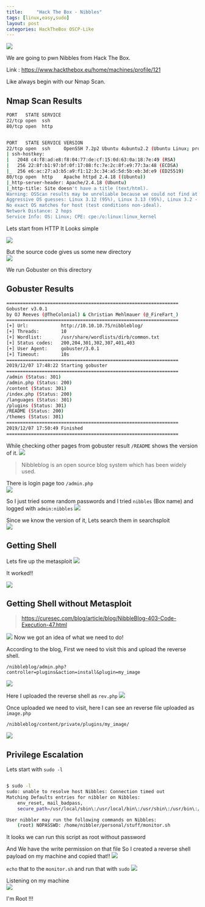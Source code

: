 ```yaml
---
title:     "Hack The Box - Nibbles"
tags: [linux,easy,sudo]
layout: post
categories: HackTheBox OSCP-Like
---
```


![](https://raw.githubusercontent.com/0xw0lf/0xw0lf.github.io/master/img/htb-nibbles/1.png)

We are going to pwn Nibbles from Hack The Box.

Link : <https://www.hackthebox.eu/home/machines/profile/121>


Like always begin with our Nmap Scan.

## Nmap Scan Results

```bash
PORT   STATE SERVICE
22/tcp open  ssh
80/tcp open  http


PORT   STATE SERVICE VERSION
22/tcp open  ssh     OpenSSH 7.2p2 Ubuntu 4ubuntu2.2 (Ubuntu Linux; protocol 2.0)
| ssh-hostkey: 
|   2048 c4:f8:ad:e8:f8:04:77:de:cf:15:0d:63:0a:18:7e:49 (RSA)
|   256 22:8f:b1:97:bf:0f:17:08:fc:7e:2c:8f:e9:77:3a:48 (ECDSA)
|_  256 e6:ac:27:a3:b5:a9:f1:12:3c:34:a5:5d:5b:eb:3d:e9 (ED25519)
80/tcp open  http    Apache httpd 2.4.18 ((Ubuntu))
|_http-server-header: Apache/2.4.18 (Ubuntu)
|_http-title: Site doesn't have a title (text/html).
Warning: OSScan results may be unreliable because we could not find at least 1 open and 1 closed port
Aggressive OS guesses: Linux 3.12 (95%), Linux 3.13 (95%), Linux 3.2 - 4.9 (95%), Linux 3.8 - 3.11 (95%), Linux 4.4 (95%), Linux 3.16 (95%), Linux 3.18 (95%), Linux 4.2 (95%), Linux 4.8 (95%), ASUS RT-N56U WAP (Linux 3.4) (95%)
No exact OS matches for host (test conditions non-ideal).
Network Distance: 2 hops
Service Info: OS: Linux; CPE: cpe:/o:linux:linux_kernel
```

Lets start from HTTP 
It Looks simple 

![](https://raw.githubusercontent.com/0xw0lf/0xw0lf.github.io/master/img/htb-nibbles/2.png)

But the source code gives us some new directory<br/>
![](https://raw.githubusercontent.com/0xw0lf/0xw0lf.github.io/master/img/htb-nibbles/3.png)

We run Gobuster on this directory

## Gobuster Results
```bash
===============================================================
Gobuster v3.0.1
by OJ Reeves (@TheColonial) & Christian Mehlmauer (@_FireFart_)
===============================================================
[+] Url:            http://10.10.10.75/nibbleblog/
[+] Threads:        10
[+] Wordlist:       /usr/share/wordlists/dirb/common.txt
[+] Status codes:   200,204,301,302,307,401,403
[+] User Agent:     gobuster/3.0.1
[+] Timeout:        10s
===============================================================
2019/12/07 17:48:22 Starting gobuster
===============================================================
/admin (Status: 301)
/admin.php (Status: 200)
/content (Status: 301)
/index.php (Status: 200)
/languages (Status: 301)
/plugins (Status: 301)
/README (Status: 200)
/themes (Status: 301)
===============================================================
2019/12/07 17:50:49 Finished
===============================================================
```

While checking other pages from gobuster result ``/README`` shows the version of it.
![](https://raw.githubusercontent.com/0xw0lf/0xw0lf.github.io/master/img/htb-nibbles/4.png)

> Nibbleblog is an open source blog system which has been widely used. 

There is login page too ``/admin.php``<br/>
![](https://raw.githubusercontent.com/0xw0lf/0xw0lf.github.io/master/img/htb-nibbles/5.png)

So I just tried some random passwords and I tried ``nibbles`` (Box name) and logged with ``admin:nibbles``
![](https://raw.githubusercontent.com/0xw0lf/0xw0lf.github.io/master/img/htb-nibbles/6.png)

Since we know the version of it, Lets search them in searchsploit<br/>
![](https://raw.githubusercontent.com/0xw0lf/0xw0lf.github.io/master/img/htb-nibbles/7.png)

## Getting Shell

Lets fire up the metasploit 
![](https://raw.githubusercontent.com/0xw0lf/0xw0lf.github.io/master/img/htb-nibbles/8.png)

It worked!!

![](https://raw.githubusercontent.com/0xw0lf/0xw0lf.github.io/master/img/htb-nibbles/9.png)

## Getting Shell without Metasploit

> https://curesec.com/blog/article/blog/NibbleBlog-403-Code-Execution-47.html

![](https://raw.githubusercontent.com/0xw0lf/0xw0lf.github.io/master/img/htb-nibbles/105.png)
Now we got an idea of what we need to do!

According to the blog, First we need to visit this and upload the reverse shell.
```
/nibbleblog/admin.php?controller=plugins&action=install&plugin=my_image
```

![](https://raw.githubusercontent.com/0xw0lf/0xw0lf.github.io/master/img/htb-nibbles/100.png)

Here I uploaded the reverse shell as `rev.php`
![](https://raw.githubusercontent.com/0xw0lf/0xw0lf.github.io/master/img/htb-nibbles/101.png)

Once uploaded we need to visit, here I can see an reverse file uploaded as `image.php`
```
/nibbleblog/content/private/plugins/my_image/
```
![](https://raw.githubusercontent.com/0xw0lf/0xw0lf.github.io/master/img/htb-nibbles/103.png)


## Privilege Escalation

Lets start with ``sudo -l``

```bash

$ sudo -l
sudo: unable to resolve host Nibbles: Connection timed out
Matching Defaults entries for nibbler on Nibbles:
    env_reset, mail_badpass,
    secure_path=/usr/local/sbin\:/usr/local/bin\:/usr/sbin\:/usr/bin\:/sbin\:/bin\:/snap/bin

User nibbler may run the following commands on Nibbles:
    (root) NOPASSWD: /home/nibbler/personal/stuff/monitor.sh

```
It looks we can run this script as root without password

And We have the write permission on that file So I created a reverse shell payload on my machine and copied that!!
![](https://raw.githubusercontent.com/0xw0lf/0xw0lf.github.io/master/img/htb-nibbles/10.png)

``echo`` that to the ``monitor.sh`` and run that with ``sudo``
![](https://raw.githubusercontent.com/0xw0lf/0xw0lf.github.io/master/img/htb-nibbles/11.png)

Listening on my machine<br/>
![](https://raw.githubusercontent.com/0xw0lf/0xw0lf.github.io/master/img/htb-nibbles/12.png)

I'm Root !!!
